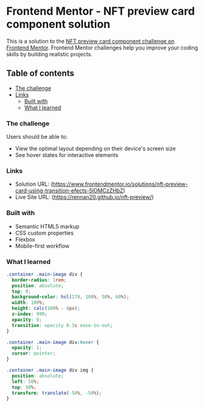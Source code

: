 # Frontend Mentor - NFT preview card component solution

This is a solution to the [NFT preview card component challenge on Frontend Mentor](https://www.frontendmentor.io/challenges/nft-preview-card-component-SbdUL_w0U). Frontend Mentor challenges help you improve your coding skills by building realistic projects.

## Table of contents

- [The challenge](#the-challenge)
- [Links](#links)
  - [Built with](#built-with)
  - [What I learned](#what-i-learned)

### The challenge

Users should be able to:

- View the optimal layout depending on their device's screen size
- See hover states for interactive elements

### Links

- Solution URL: (https://www.frontendmentor.io/solutions/nft-preview-card-using-transition-efects-5lOMCzZHbZ)
- Live Site URL: (https://rennan20.github.io/nft-preview/)

### Built with

- Semantic HTML5 markup
- CSS custom properties
- Flexbox
- Mobile-first workflow

### What I learned

```css
.container .main-image div {
  border-radius: 1rem;
  position: absolute;
  top: 0;
  background-color: hsl(178, 100%, 50%, 60%);
  width: 100%;
  height: calc(100% - 4px);
  z-index: 999;
  opacity: 0;
  transition: opacity 0.3s ease-in-out;
}

.container .main-image div:hover {
  opacity: 1;
  cursor: pointer;
}

.container .main-image div img {
  position: absolute;
  left: 50%;
  top: 50%;
  transform: translate(-50%, -50%);
}
```
